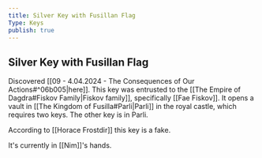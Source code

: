 ```yaml
---
title: Silver Key with Fusillan Flag
Type: Keys
publish: true
---
```

## Silver Key with Fusillan Flag

Discovered [[09 - 4.04.2024 - The Consequences of Our Actions#^06b005|here]]. 
This key was entrusted to the [[The Empire of Dagdra#Fiskov Family|Fiskov family]], specifically [[Fae Fiskov]]. 
It opens a vault in [[The Kingdom of Fusilla#Parli|Parli]] in the royal castle, which requires two keys. The other key is in Parli. 

According to [[Horace Frostdir]] this key is a fake. 

It's currently in [[Nim]]'s hands. 
